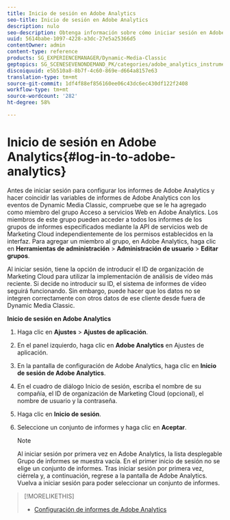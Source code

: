 ```yaml
---
title: Inicio de sesión en Adobe Analytics
seo-title: Inicio de sesión en Adobe Analytics
description: nulo
seo-description: Obtenga información sobre cómo iniciar sesión en Adobe Analytics.
uuid: 5614babe-1097-4228-a3dc-27e5a25366d5
contentOwner: admin
content-type: reference
products: SG_EXPERIENCEMANAGER/Dynamic-Media-Classic
geptopics: SG_SCENESEVENONDEMAND_PK/categories/adobe_analytics_instrumentation_kit
discoiquuid: e5b510a8-8b7f-4c60-869e-d664a8157e63
translation-type: tm+mt
source-git-commit: 1df4f88ef856160ee06c43dc6ec430df122f2408
workflow-type: tm+mt
source-wordcount: '282'
ht-degree: 58%

---
```



# Inicio de sesión en Adobe Analytics{#log-in-to-adobe-analytics}

Antes de iniciar sesión para configurar los informes de Adobe Analytics y hacer coincidir las variables de informes de Adobe Analytics con los eventos de Dynamic Media Classic, compruebe que se le ha agregado como miembro del grupo Acceso a servicios Web en Adobe Analytics. Los miembros de este grupo pueden acceder a todos los informes de los grupos de informes especificados mediante la API de servicios web de Marketing Cloud independientemente de los permisos establecidos en la interfaz. Para agregar un miembro al grupo, en Adobe Analytics, haga clic en **Herramientas de administración** > **Administración de usuario** > **Editar grupos**.

Al iniciar sesión, tiene la opción de introducir el ID de organización de Marketing Cloud para utilizar la implementación de análisis de vídeo más reciente. Si decide no introducir su ID, el sistema de informes de vídeo seguirá funcionando. Sin embargo, puede hacer que los datos no se integren correctamente con otros datos de ese cliente desde fuera de Dynamic Media Classic.

**Inicio de sesión en Adobe Analytics**

1. Haga clic en **Ajustes** > **Ajustes de aplicación**.
1. En el panel izquierdo, haga clic en **Adobe Analytics** en Ajustes de aplicación.
1. En la pantalla de configuración de Adobe Analytics, haga clic en **Inicio de sesión de Adobe Analytics**.
1. En el cuadro de diálogo Inicio de sesión, escriba el nombre de su compañía, el ID de organización de Marketing Cloud (opcional), el nombre de usuario y la contraseña.
1. Haga clic en **Inicio de sesión**.
1. Seleccione un conjunto de informes y haga clic en **Aceptar**.

   >[!NOTE]
   >
   >Al iniciar sesión por primera vez en Adobe Analytics, la lista desplegable Grupo de informes se muestra vacía. En el primer inicio de sesión no se elige un conjunto de informes. Tras iniciar sesión por primera vez, ciérrela y, a continuación, regrese a la pantalla de Adobe Analytics. Vuelva a iniciar sesión para poder seleccionar un conjunto de informes.

>[!MORELIKETHIS]
>
>* [Configuración de informes de Adobe Analytics](configuring-analytics-reports.md#configuring_adobe_analytics_reports)

